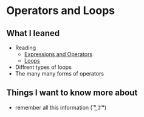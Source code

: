 # Operators and Loops

## What I leaned
- Reading
    - [Expressions and Operators](https://developer.mozilla.org/en-US/docs/Web/JavaScript/Guide/Expressions_and_Operators)
    - [Loops](https://developer.mozilla.org/en-US/docs/Web/JavaScript/Guide/Loops_and_iteration)
- Diffrent types of loops
- The many many forms of operators 

## Things I want to know more about
- remember all this information ( ͠° ͟ʖ ͡°)
